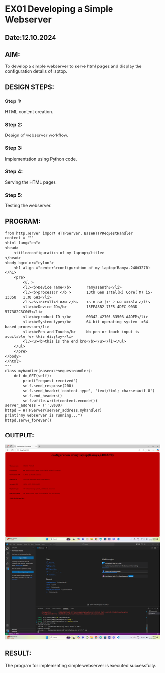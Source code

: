 # EX01 Developing a Simple Webserver
## Date:12.10.2024

## AIM:
To develop a simple webserver to serve html pages and display the configuration details of laptop.

## DESIGN STEPS:
### Step 1: 
HTML content creation.

### Step 2:
Design of webserver workflow.

### Step 3:
Implementation using Python code.

### Step 4:
Serving the HTML pages.

### Step 5:
Testing the webserver.

## PROGRAM:
```
from http.server import HTTPServer, BaseHTTPRequestHandler
content = """
<html lang="en">
<head>
    <title>configuration of my laptop</title>
</head>
<body bgcolor="cylon">
    <h1 align ="center">configuration of my laptop(Ramya,24003270)</h1>
    <pre>
        <ul >
        <li><b>Device name</b>       ramyasanthu</li>
        <li><b>processor </b >       13th Gen Intel(R) Core(TM) i5-1335U   1.30 GHz</li>
        <li><b>Installed RAM </b>    16.0 GB (15.7 GB usable)</li>
        <li><b>Device ID</b>         15EEA3B2-7EF5-4DEC-903D-577382C3C005</li>
        <li><b>product ID </b>       00342-42708-33503-AAOEM</li>
        <li><b>System type</b>       64-bit operating system, x64-based processor</li>
        <li><b>Pen and Touch</b>     No pen or touch input is available for this display</li>
        <li><u><b>this is the end bro</b></u></li></ul>
    </ul>
    </pre>
</body>
</html>
"""
class myhandler(BaseHTTPRequestHandler):
    def do_GET(self):
        print("request received")
        self.send_response(200)
        self.send_header('content-type', 'text/html; charset=utf-8')
        self.end_headers()
        self.wfile.write(content.encode())
server_address = ('',8000)
httpd = HTTPServer(server_address,myhandler)
print("my webserver is running...")
httpd.serve_forever()
```
## OUTPUT:
![alt text](<Screenshot (8).png>)
![alt text](<Screenshot (9).png>)
## RESULT:
The program for implementing simple webserver is executed successfully.
